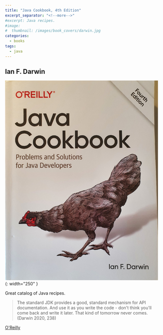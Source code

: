 ```yaml
---
title: "Java Cookbook, 4th Edition"
excerpt_separator: "<!--more-->"
#excerpt: Java recipes.
#image:
#  thumbnail: /images/book_covers/darwin.jpg
categories:
  - books
tags:
  - java
---
```



## Ian F. Darwin


![alt text](/images/book_covers/darwin.jpg "Title"){: width="250" }

Great catalog of Java recipes.

<!--more-->

> The standard JDK provides a good, standard mechanism for API documentation. And use it as you write the code -
> don't think you'll come back and write it later. That kind of tomorrow never comes. (Darwin 2020, 238)


[O'Reilly](https://www.oreilly.com/library/view/java-cookbook-4th/9781492072577/)




